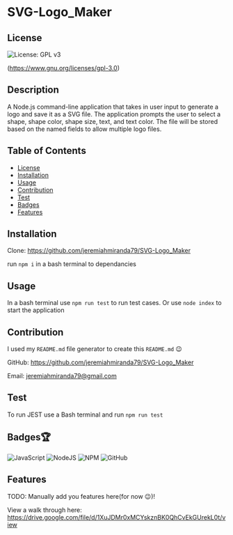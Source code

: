# SVG-Logo_Maker
    
  ## License
  ![License: GPL v3](https://img.shields.io/badge/License-GPLv3-blue.svg) 
 
  (https://www.gnu.org/licenses/gpl-3.0)

  ## Description
  A Node.js command-line application that takes in user input to generate a logo and save it as a SVG file. The application prompts the user to select a shape, shape color, shape size, text, and text color. The file will be stored based on the named fields to allow multiple logo files.

  ## Table of Contents
  - [License](#license)
  - [Installation](#installation)
  - [Usage](#usage)
  - [Contribution](#contribution)
  - [Test](#test)
  - [Badges](#badges)
  - [Features](#features)

  ## Installation
  Clone: https://github.com/jeremiahmiranda79/SVG-Logo_Maker

  run `npm i` in a bash terminal to dependancies  

  ## Usage
  In a bash terminal use `npm run test` to run test cases. Or use `node index` to start the application

  ## Contribution
  I used my `README.md` file generator to create this `README.md` 😉

  GitHub: https://github.com/jeremiahmiranda79/SVG-Logo_Maker

  Email: jeremiahmiranda79@gmail.com

  ## Test
  To run JEST use a Bash terminal and run `npm run test`

  ## Badges🏆
  ![JavaScript](https://img.shields.io/badge/javascript-%23323330.svg?style=for-the-badge&logo=javascript&logoColor=%23F7DF1E) ![NodeJS](https://img.shields.io/badge/node.js-6DA55F?style=for-the-badge&logo=node.js&logoColor=white) ![NPM](https://img.shields.io/badge/NPM-%23CB3837.svg?style=for-the-badge&logo=npm&logoColor=white) ![GitHub](https://img.shields.io/badge/github-%23121011.svg?style=for-the-badge&logo=github&logoColor=white)

  ## Features
  TODO: Manually add you features here(for now 😉)!

  View a walk through here: https://drive.google.com/file/d/1XuJDMr0xMCYskznBK0QhCvEkGUrekL0t/view
  